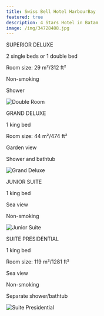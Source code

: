 ```yaml
---
title: Swiss Bell Hotel HarbourBay
featured: true
description: 4 Stars Hotel in Batam
image: /img/34728488.jpg
---
```

SUPERIOR DELUXE

2 single beds or 1 double bed

Room size: 29 m²/312 ft²

Non-smoking

Shower

![Double Room](/img/superior-deluxe.jpgss.jpg "Double Room")

GRAND DELUXE

1 king bed

Room size: 44 m²/474 ft²

Garden view

Shower and bathtub

![Grand Deluxe](/img/grand-deluxe.jpg "Grand Deluxe")

JUNIOR SUITE

1 king bed

Sea view

Non-smoking

![Junior Suite](/img/junior-suite.jpg "Junior Suite")

SUITE PRESIDENTIAL

1 king bed

Room size: 119 m²/1281 ft²

Sea view

Non-smoking

Separate shower/bathtub

![Suite Presidential](/img/suite-president.jpg "Suite Presidential")
